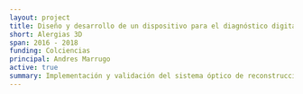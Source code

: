 ```yaml
---
layout: project
title: Diseño y desarrollo de un dispositivo para el diagnóstico digital 3D de alergias mediante prueba cutánea
short: Alergias 3D
span: 2016 - 2018
funding: Colciencias
principal: Andres Marrugo
active: true
summary: Implementación y validación del sistema óptico de reconstrucción 3D en el diagnóstico de alergias a través de la prueba cutánea.
---
```


